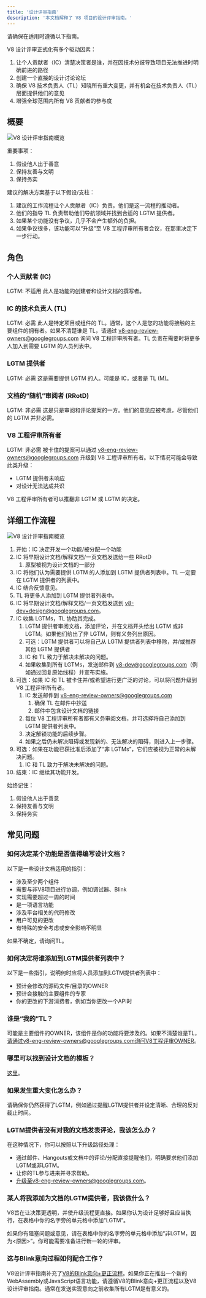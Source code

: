 ```yaml
---
title: '设计评审指南'
description: '本文档解释了 V8 项目的设计评审指南。'
---
```

请确保在适用时遵循以下指南。

V8 设计评审正式化有多个驱动因素：

1. 让个人贡献者（IC）清楚决策者是谁，并在因技术分歧导致项目无法推进时明确前进的路径
1. 创建一个直接的设计讨论论坛
1. 确保 V8 技术负责人（TL）知晓所有重大变更，并有机会在技术负责人（TL）层面提供他们的意见
1. 增强全球范围内所有 V8 贡献者的参与度

## 概要

![V8 设计评审指南概览](/_img/docs/design-review-guidelines/design-review-guidelines.svg)

重要事项：

1. 假设他人出于善意
1. 保持友善与文明
1. 保持务实

建议的解决方案基于以下假设/支柱：

1. 建议的工作流程让个人贡献者（IC）负责。他们是这一流程的推动者。
1. 他们的指导 TL 负责帮助他们导航领域并找到合适的 LGTM 提供者。
1. 如果某个功能没有争议，几乎不会产生额外的负担。
1. 如果争议很多，该功能可以“升级”至 V8 工程评审所有者会议，在那里决定下一步行动。

## 角色

### 个人贡献者 (IC)

LGTM: 不适用
此人是功能的创建者和设计文档的撰写者。

### IC 的技术负责人 (TL)

LGTM: 必需
此人是特定项目或组件的 TL。通常，这个人是您的功能将接触的主要组件的拥有者。如果不清楚谁是 TL，请通过 v8-eng-review-owners@googlegroups.com 询问 V8 工程评审所有者。TL 负责在需要时将更多人加入到需要 LGTM 的人员列表中。

### LGTM 提供者

LGTM: 必需
这是需要提供 LGTM 的人。可能是 IC，或者是 TL (M)。

### 文档的“随机”审阅者 (RRotD)

LGTM: 非必需
这是只是审阅和评论提案的一方。他们的意见应被考虑，尽管他们的 LGTM 并非必需。

### V8 工程评审所有者

LGTM: 非必需
被卡住的提案可以通过 v8-eng-review-owners@googlegroups.com 升级到 V8 工程评审所有者。以下情况可能会导致此类升级：

- LGTM 提供者未响应
- 对设计无法达成共识

V8 工程评审所有者可以推翻非 LGTM 或 LGTM 的决定。

## 详细工作流程

![V8 设计评审指南概览](/_img/docs/design-review-guidelines/design-review-guidelines.svg)

1. 开始：IC 决定开发一个功能/被分配一个功能
1. IC 将早期设计文档/解释文档/一页文档发送给一些 RRotD
    1. 原型被视为设计文档的一部分
1. IC 将他们认为需要提供 LGTM 的人添加到 LGTM 提供者列表中。TL 一定要在 LGTM 提供者的列表中。
1. IC 结合反馈意见。
1. TL 将更多人添加到 LGTM 提供者列表中。
1. IC 将早期设计文档/解释文档/一页文档发送到 v8-dev+design@googlegroups.com。
1. IC 收集 LGTMs，TL 协助其完成。
    1. LGTM 提供者审阅文档，添加评论，并在文档开头给出 LGTM 或非 LGTM。如果他们给出了非 LGTM，则有义务列出原因。
    1. 可选：LGTM 提供者可以将自己从 LGTM 提供者列表中移除，并/或推荐其他 LGTM 提供者
    1. IC 和 TL 致力于解决未解决的问题。
    1. 如果收集到所有 LGTMs，发送邮件到 v8-dev@googlegroups.com（例如通过回复原始线程）并宣布实施。
1. 可选：如果 IC 和 TL 被卡住并/或希望进行更广泛的讨论，可以将问题升级到 V8 工程评审所有者。
    1. IC 发送邮件到 v8-eng-review-owners@googlegroups.com
        1. 确保 TL 在邮件中抄送
        1. 邮件中包含设计文档的链接
    1. 每位 V8 工程评审所有者都有义务审阅文档，并可选择将自己添加到 LGTM 提供者列表中。
    1. 决定解锁功能的后续步骤。
    1. 如果之后仍未解决阻碍或发现新的、无法解决的阻碍，则进入上一步骤。
1. 可选：如果在功能已获批准后添加了“非 LGTMs”，它们应被视为正常的未解决问题。
    1. IC 和 TL 致力于解决未解决的问题。
1. 结束：IC 继续其功能开发。

始终记住：

1. 假设他人出于善意
1. 保持友善与文明
1. 保持务实

## 常见问题

### 如何决定某个功能是否值得编写设计文档？

以下是一些设计文档适用的指引：

- 涉及至少两个组件
- 需要与非V8项目进行协调，例如调试器、Blink
- 实现需要超过一周的时间
- 是一项语言功能
- 涉及平台相关的代码修改
- 用户可见的更改
- 有特殊的安全考虑或安全影响不明显

如果不确定，请询问TL。

### 如何决定将谁添加到LGTM提供者列表中？

以下是一些指引，说明何时应将人员添加到LGTM提供者列表中：

- 预计会修改的源码文件/目录的OWNER
- 预计会接触的主要组件的专家
- 你的更改的下游消费者，例如当你更改一个API时

### 谁是“我的”TL？

可能是主要组件的OWNER，该组件是你的功能将要涉及的。如果不清楚谁是TL，请通过v8-eng-review-owners@googlegroups.com询问V8工程评审OWNER。

### 哪里可以找到设计文档的模板？

[这里](https://docs.google.com/document/d/1CWNKvxOYXGMHepW31hPwaFz9mOqffaXnuGqhMqcyFYo/template/preview)。

### 如果发生重大变化怎么办？

请确保你仍然获得了LGTM，例如通过提醒LGTM提供者并设定清晰、合理的反对截止时间。

### LGTM提供者没有对我的文档发表评论，我该怎么办？

在这种情况下，你可以按照以下升级路径处理：

- 通过邮件、Hangouts或文档中的评论/分配直接提醒他们，明确要求他们添加LGTM或非LGTM。
- 让你的TL参与进来并寻求帮助。
- 升级至v8-eng-review-owners@googlegroups.com。

### 某人将我添加为文档的LGTM提供者，我该做什么？

V8旨在让决策更透明，并使升级流程更直接。如果你认为设计足够好且应当执行，在表格中你的名字旁的单元格中添加“LGTM”。

如果你有阻塞问题或意见，请在表格中你的名字旁的单元格中添加“非LGTM，因为\<原因>”。你可能需要准备进行新一轮的评审。

### 这与Blink意向过程如何配合工作？

V8设计评审指南补充了[V8的Blink意向+更正流程](/docs/feature-launch-process)。如果你正在推出一个新的WebAssembly或JavaScript语言功能，请遵循V8的Blink意向+更正流程以及V8设计评审指南。通常在发送实现意向之前收集所有LGTM是有意义的。
